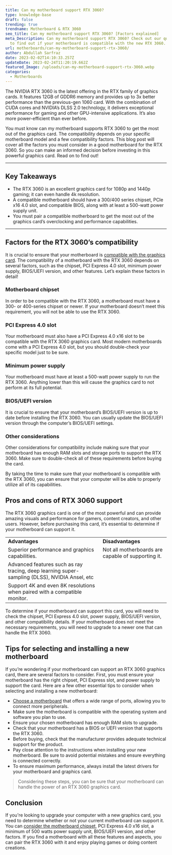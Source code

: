 ```yaml
---
title: Can my motherboard support RTX 3060?
type: knowledge-base
draft: false
trending: true
trendname: Motherboard & RTX 3060
seo_title: Can my motherboard support RTX 3060? [Factors explained]
meta_Description: Can my motherboard support RTX 3060? Check out our quick guide
  to find out if your motherboard is compatible with the new RTX 3060.
url: motherboards/can-my-motherboard-support-rtx-3060/
author: Abdullah Sarfraz
date: 2023-02-02T14:10:33.257Z
updateDate: 2023-02-24T11:20:19.662Z
featured_Image: /uploads/can-my-motherboard-support-rtx-3060.webp
categories:
  - Motherboards
---
```

The NVIDIA RTX 3060 is the latest offering in the RTX family of graphics cards. It features 12GB of GDDR6 memory and provides up to 3x better performance than the previous-gen 1060 card. With the combination of CUDA cores and NVIDIA’s DLSS 2.0 technology, it delivers exceptional performance for gaming and other GPU-intensive applications. It’s also more power-efficient than ever before. 

You must know can my motherboard supports RTX 3060 to get the most out of the graphics card. The compatibility depends on your specific motherboard model and a few compatibility factors. This blog post will cover all the factors you must consider in a good motherboard for the RTX 3060. So you can make an informed decision before investing in this powerful graphics card. Read on to find out!

- - -

## Key Takeaways

* The RTX 3060 is an excellent graphics card for 1080p and 1440p gaming; it can even handle 4k resolution.
* A compatible motherboard should have a 300/400 series chipset, PCIe x16 4.0 slot, and compatible BIOS, along with at least a 500-watt power supply unit.
* You must pair a compatible motherboard to get the most out of the graphics card’s overclocking and performance capabilities.

- - -

## Factors for the RTX 3060’s compatibility  

It is crucial to ensure that your motherboard is [compatible with the graphics card](https://pcideaz.com/graphics-cards/are-graphics-cards-compatible-with-any-motherboard/). The compatibility of a motherboard with the RTX 3060 depends on several factors, such as the chipset, PCI Express 4.0 slot, minimum power supply, BIOS/UEFI version, and other features. Let’s explain these factors in detail!

### Motherboard chipset

In order to be compatible with the RTX 3060, a motherboard must have a 300- or 400-series chipset or newer. If your motherboard doesn’t meet this requirement, you will not be able to use the RTX 3060.

### PCI Express 4.0 slot 

Your motherboard must also have a PCI Express 4.0 x16 slot to be compatible with the RTX 3060 graphics card. Most modern motherboards come with a PCI Express 4.0 slot, but you should double-check your specific model just to be sure.

### Minimum power supply 

Your motherboard must have at least a 500-watt power supply to run the RTX 3060. Anything lower than this will cause the graphics card to not perform at its full potential.

### BIOS/UEFI version

It is crucial to ensure that your motherboard’s BIOS/UEFI version is up to date before installing the RTX 3060. You can usually update the BIOS/UEFI version through the computer’s BIOS/UEFI settings.

### Other considerations

Other considerations for compatibility include making sure that your motherboard has enough RAM slots and storage ports to support the RTX 3060. Make sure to double-check all of these requirements before buying the card.

By taking the time to make sure that your motherboard is compatible with the RTX 3060, you can ensure that your computer will be able to properly utilize all of its capabilities.

## Pros and cons of RTX 3060 support

The RTX 3060 graphics card is one of the most powerful and can provide amazing visuals and performance for gamers, content creators, and other users. However, before purchasing this card, it’s essential to determine if your motherboard can support it.

|                                                                                               |                                                    |
| --------------------------------------------------------------------------------------------- | -------------------------------------------------- |
| **Advantages**                                                                                | **Disadvantages**                                  |
| Superior performance and graphics capabilities.                                               | Not all motherboards are capable of supporting it. |
| Advanced features such as ray tracing, deep learning super-sampling (DLSS), NVIDIA Ansel, etc |                                                    |
| Support 4K and even 8K resolutions when paired with a compatible monitor.                     |                                                    |

To determine if your motherboard can support this card, you will need to check the chipset, PCI Express 4.0 slot, power supply, BIOS/UEFI version, and other compatibility details. If your motherboard does not meet the necessary requirements, you will need to upgrade to a newer one that can handle the RTX 3060.

## Tips for selecting and installing a new motherboard

If you’re wondering if your motherboard can support an RTX 3060 graphics card, there are several factors to consider. First, you must ensure your motherboard has the right chipset, PCI Express slot, and power supply to support the card. Here are a few other essential tips to consider when selecting and installing a new motherboard:

* [Choose a motherboard](https://pcideaz.com/motherboards/how-to-choose-motherboard/) that offers a wide range of ports, allowing you to connect more peripherals.
* Make sure the motherboard is compatible with the operating system and software you plan to use.
* Ensure your chosen motherboard has enough RAM slots to upgrade.
* Check that your motherboard has a BIOS or UEFI version that supports the RTX 3060.
* Before buying, check that the manufacturer provides adequate technical support for the product.
* Pay close attention to the instructions when installing your new motherboard. Be sure to avoid potential mistakes and ensure everything is connected correctly.
* To ensure maximum performance, always install the latest drivers for your motherboard and graphics card.

> Considering these steps, you can be sure that your motherboard can handle the power of an RTX 3060 graphics card.

## Conclusion

If you're looking to upgrade your computer with a new graphics card, you need to determine whether or not your current motherboard can support it. You can [consider the motherboard chipset](https://pcideaz.com/motherboards/which-functions-does-a-motherboard-chipset-perform/), PCI Express 4.0 x16 slot, a minimum of 500 watts power supply unit, BIOS/UEFI version, and other factors. If you find a motherboard with all these features and aspects, you can pair the RTX 3060 with it and enjoy playing games or doing content creations.